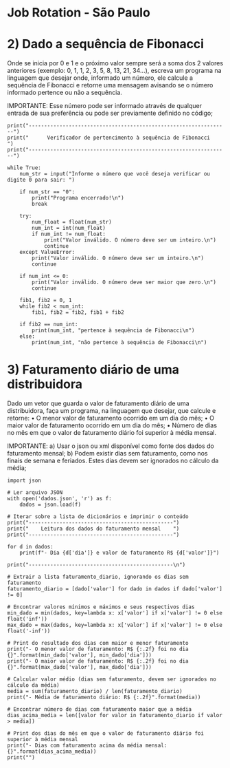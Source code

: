 # Job Rotation - São Paulo

# 2) Dado a sequência de Fibonacci
Onde se inicia por 0 e 1 e o próximo valor sempre será a soma dos 2 valores anteriores (exemplo: 0, 1, 1, 2, 3, 5, 8, 13, 21, 34...), escreva um programa na linguagem que desejar onde, informado um número, ele calcule a sequência de Fibonacci e retorne uma mensagem avisando se o número informado pertence ou não a sequência.

IMPORTANTE: Esse número pode ser informado através de qualquer entrada de sua preferência ou pode ser previamente definido no código;

    print("-----------------------------------------------------------------")
    print("      Verificador de pertencimento à sequência de Fibonacci      ")
    print("-----------------------------------------------------------------")

    while True:
        num_str = input("Informe o número que você deseja verificar ou digite 0 para sair: ")

        if num_str == "0":
            print("Programa encerrado!\n")
            break

        try:
            num_float = float(num_str)
            num_int = int(num_float)
            if num_int != num_float:
                print("Valor inválido. O número deve ser um inteiro.\n")
                continue
        except ValueError:
            print("Valor inválido. O número deve ser um inteiro.\n")
            continue

        if num_int <= 0:
            print("Valor inválido. O número deve ser maior que zero.\n")
            continue

        fib1, fib2 = 0, 1
        while fib2 < num_int:
            fib1, fib2 = fib2, fib1 + fib2

        if fib2 == num_int:
            print(num_int, "pertence à sequência de Fibonacci\n")
        else:
            print(num_int, "não pertence à sequência de Fibonacci\n")

# 3) Faturamento diário de uma distribuidora 
Dado um vetor que guarda o valor de faturamento diário de uma distribuidora, faça um programa, na linguagem que desejar, que calcule e retorne:
• O menor valor de faturamento ocorrido em um dia do mês;
• O maior valor de faturamento ocorrido em um dia do mês;
• Número de dias no mês em que o valor de faturamento diário foi superior à média mensal.

IMPORTANTE:
a) Usar o json ou xml disponível como fonte dos dados do faturamento mensal;
b) Podem existir dias sem faturamento, como nos finais de semana e feriados. Estes dias devem ser ignorados no cálculo da média;

    import json

    # Ler arquivo JSON
    with open('dados.json', 'r') as f:
        dados = json.load(f)

    # Iterar sobre a lista de dicionários e imprimir o conteúdo
    print("-----------------------------------------------")
    print("    Leitura dos dados do faturamento mensal    ")
    print("-----------------------------------------------")

    for d in dados:
        print(f"- Dia {d['dia']} e valor de faturamento R$ {d['valor']}")

    print("-----------------------------------------------\n")

    # Extrair a lista faturamento_diario, ignorando os dias sem faturamento
    faturamento_diario = [dado['valor'] for dado in dados if dado['valor'] != 0]

    # Encontrar valores mínimos e máximos e seus respectivos dias
    min_dado = min(dados, key=lambda x: x['valor'] if x['valor'] != 0 else float('inf'))
    max_dado = max(dados, key=lambda x: x['valor'] if x['valor'] != 0 else float('-inf'))

    # Print do resultado dos dias com maior e menor faturamento
    print("- O menor valor de faturamento: R$ {:.2f} foi no dia {}".format(min_dado['valor'], min_dado['dia']))
    print("- O maior valor de faturamento: R$ {:.2f} foi no dia {}".format(max_dado['valor'], max_dado['dia']))

    # Calcular valor médio (dias sem faturamento, devem ser ignorados no cálculo da média)
    media = sum(faturamento_diario) / len(faturamento_diario)
    print("- Média de faturamento diário: R$ {:.2f}".format(media))

    # Encontrar número de dias com faturamento maior que a média
    dias_acima_media = len([valor for valor in faturamento_diario if valor > media])

    # Print dos dias do mês em que o valor de faturamento diário foi superior à média mensal
    print("- Dias com faturamento acima da média mensal: {}".format(dias_acima_media))
    print("")
